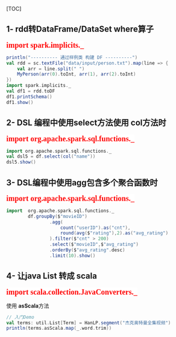 [TOC]



## 1- rdd转DataFrame/DataSet  where算子

<span style="color:red;background:white;font-size:20px;font-family:楷体;">**import spark.implicits._**</span>

``` scala
println("---------- 通过样例类 构建 DF ----------")
val rdd = sc.textFile("data/input/person.txt").map(line => {
    val arr = line.split(" ")
    MyPerson(arr(0).toInt, arr(1), arr(2).toInt)
})
import spark.implicits._
val df1 = rdd.toDF
df1.printSchema()
df1.show()
```



## 2- DSL 编程中使用select方法使用 col方法时

<span style="color:red;background:white;font-size:20px;font-family:楷体;">**import org.apache.spark.sql.functions._**</span>

``` scala
import org.apache.spark.sql.functions._
val dsl5 = df.select(col("name"))
dsl5.show()
```



## 3- DSL编程中使用agg包含多个聚合函数时

<span style="color:red;background:white;font-size:20px;font-family:楷体;">**import  org.apache.spark.sql.functions._**</span>

``` scala
import  org.apache.spark.sql.functions._
        df.groupBy($"movieID")
                .agg(
                    count("userID").as("cnt"),
                    round(avg($"rating"),2).as("avg_rating")
                ).filter($"cnt" > 200)
                .select($"movieID",$"avg_rating")
                .orderBy($"avg_rating".desc)
                .limit(10).show()
```





## 4- 让java List 转成 scala

<span style="color:red;background:white;font-size:20px;font-family:楷体;">**import scala.collection.JavaConverters._**</span>

使用 **asScala**方法

``` scala
// 入门Demo
val terms: util.List[Term] = HanLP.segment("杰克奥特曼全集视频")
println(terms.asScala.map(_.word.trim))
```


